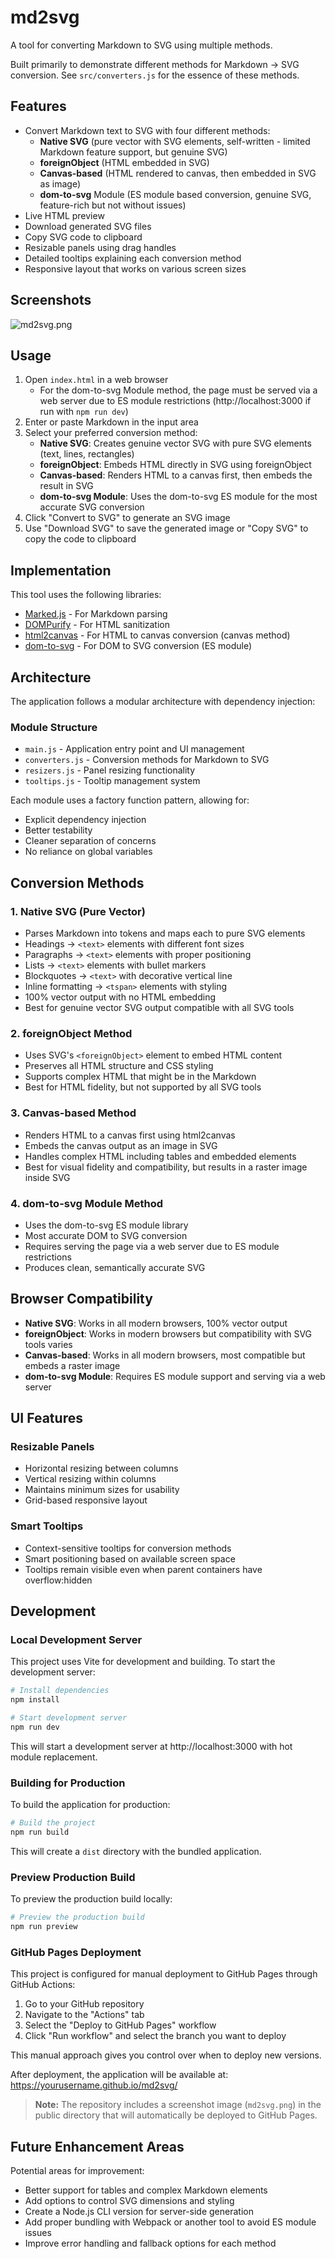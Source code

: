 # md2svg

A tool for converting Markdown to SVG using multiple methods.

Built primarily to demonstrate different methods for Markdown -> SVG conversion. See `src/converters.js` for the essence of these methods.

## Features

- Convert Markdown text to SVG with four different methods:
  - **Native SVG** (pure vector with SVG elements, self-written - limited Markdown feature support, but genuine SVG)
  - **foreignObject** (HTML embedded in SVG)
  - **Canvas-based** (HTML rendered to canvas, then embedded in SVG as image) 
  - **dom-to-svg** Module (ES module based conversion, genuine SVG, feature-rich but not without issues)
- Live HTML preview
- Download generated SVG files
- Copy SVG code to clipboard
- Resizable panels using drag handles
- Detailed tooltips explaining each conversion method
- Responsive layout that works on various screen sizes

## Screenshots
![md2svg.png](public/md2svg.png)

## Usage

1. Open `index.html` in a web browser
   - For the dom-to-svg Module method, the page must be served via a web server due to ES module restrictions (http://localhost:3000 if run with `npm run dev`)
2. Enter or paste Markdown in the input area
3. Select your preferred conversion method:
   - **Native SVG**: Creates genuine vector SVG with pure SVG elements (text, lines, rectangles)
   - **foreignObject**: Embeds HTML directly in SVG using foreignObject
   - **Canvas-based**: Renders HTML to a canvas first, then embeds the result in SVG
   - **dom-to-svg Module**: Uses the dom-to-svg ES module for the most accurate SVG conversion
4. Click "Convert to SVG" to generate an SVG image
5. Use "Download SVG" to save the generated image or "Copy SVG" to copy the code to clipboard

## Implementation

This tool uses the following libraries:

- [Marked.js](https://marked.js.org/) - For Markdown parsing
- [DOMPurify](https://github.com/cure53/DOMPurify) - For HTML sanitization
- [html2canvas](https://html2canvas.hertzen.com/) - For HTML to canvas conversion (canvas method)
- [dom-to-svg](https://github.com/felixfbecker/dom-to-svg) - For DOM to SVG conversion (ES module)

## Architecture

The application follows a modular architecture with dependency injection:

### Module Structure
- `main.js` - Application entry point and UI management
- `converters.js` - Conversion methods for Markdown to SVG
- `resizers.js` - Panel resizing functionality
- `tooltips.js` - Tooltip management system

Each module uses a factory function pattern, allowing for:
- Explicit dependency injection
- Better testability
- Cleaner separation of concerns
- No reliance on global variables

## Conversion Methods

### 1. Native SVG (Pure Vector)
- Parses Markdown into tokens and maps each to pure SVG elements
- Headings → `<text>` elements with different font sizes
- Paragraphs → `<text>` elements with proper positioning
- Lists → `<text>` elements with bullet markers
- Blockquotes → `<text>` with decorative vertical line
- Inline formatting → `<tspan>` elements with styling
- 100% vector output with no HTML embedding
- Best for genuine vector SVG output compatible with all SVG tools

### 2. foreignObject Method
- Uses SVG's `<foreignObject>` element to embed HTML content
- Preserves all HTML structure and CSS styling
- Supports complex HTML that might be in the Markdown
- Best for HTML fidelity, but not supported by all SVG tools

### 3. Canvas-based Method
- Renders HTML to a canvas first using html2canvas
- Embeds the canvas output as an image in SVG
- Handles complex HTML including tables and embedded elements
- Best for visual fidelity and compatibility, but results in a raster image inside SVG

### 4. dom-to-svg Module Method
- Uses the dom-to-svg ES module library
- Most accurate DOM to SVG conversion
- Requires serving the page via a web server due to ES module restrictions
- Produces clean, semantically accurate SVG

## Browser Compatibility

- **Native SVG**: Works in all modern browsers, 100% vector output
- **foreignObject**: Works in modern browsers but compatibility with SVG tools varies
- **Canvas-based**: Works in all modern browsers, most compatible but embeds a raster image
- **dom-to-svg Module**: Requires ES module support and serving via a web server

## UI Features

### Resizable Panels
- Horizontal resizing between columns
- Vertical resizing within columns
- Maintains minimum sizes for usability
- Grid-based responsive layout

### Smart Tooltips
- Context-sensitive tooltips for conversion methods
- Smart positioning based on available screen space
- Tooltips remain visible even when parent containers have overflow:hidden

## Development

### Local Development Server

This project uses Vite for development and building. To start the development server:

```bash
# Install dependencies
npm install

# Start development server
npm run dev
```

This will start a development server at http://localhost:3000 with hot module replacement.

### Building for Production

To build the application for production:

```bash
# Build the project
npm run build
```

This will create a `dist` directory with the bundled application.

### Preview Production Build

To preview the production build locally:

```bash
# Preview the production build
npm run preview
```

### GitHub Pages Deployment

This project is configured for manual deployment to GitHub Pages through GitHub Actions:

1. Go to your GitHub repository
2. Navigate to the "Actions" tab
3. Select the "Deploy to GitHub Pages" workflow
4. Click "Run workflow" and select the branch you want to deploy

This manual approach gives you control over when to deploy new versions.

After deployment, the application will be available at: https://yourusername.github.io/md2svg/

> **Note:** The repository includes a screenshot image (`md2svg.png`) in the public directory that will automatically be deployed to GitHub Pages.

## Future Enhancement Areas

Potential areas for improvement:
- Better support for tables and complex Markdown elements
- Add options to control SVG dimensions and styling
- Create a Node.js CLI version for server-side generation
- Add proper bundling with Webpack or another tool to avoid ES module issues
- Improve error handling and fallback options for each method
